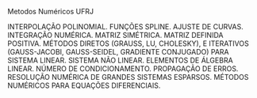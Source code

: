 Metodos Numéricos UFRJ 

INTERPOLAÇÃO POLINOMIAL. FUNÇÕES SPLINE. AJUSTE DE CURVAS. INTEGRAÇÃO NUMÉRICA. MATRIZ SIMÉTRICA. MATRIZ DEFINIDA POSITIVA. MÉTODOS DIRETOS (GRAUSS, LU, CHOLESKY), E ITERATIVOS (GAUSS-JACOBI, GAUSS-SEIDEL, GRADIENTE CONJUGADO) PARA SISTEMA LINEAR. SISTEMA NÃO LINEAR. ELEMENTOS DE ÁLGEBRA LINEAR. NÚMERO DE CONDICIONAMENTO. PROPAGAÇÃO DE ERROS. RESOLUÇÃO NUMÉRICA DE GRANDES SISTEMAS ESPARSOS. MÉTODOS NUMÉRICOS PARA EQUAÇÕES DIFERENCIAIS.
